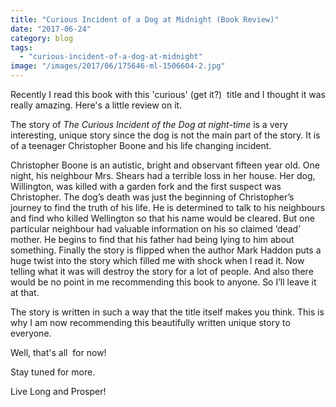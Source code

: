 ```yaml
---
title: "Curious Incident of a Dog at Midnight (Book Review)"
date: "2017-06-24"
category: blog
tags: 
  - "curious-incident-of-a-dog-at-midnight"
image: "/images/2017/06/175646-ml-1506604-2.jpg"
---
```


Recently I read this book with this 'curious' (get it?)  title and I thought it was really amazing. Here's a little review on it.

The story of _The Curious Incident of the Dog at night-time_ is a very interesting, unique story since the dog is not the main part of the story. It is of a teenager Christopher Boone and his life changing incident.

Christopher Boone is an autistic, bright and observant fifteen year old. One night, his neighbour Mrs. Shears had a terrible loss in her house. Her dog, Willington, was killed with a garden fork and the first suspect was Christopher. The dog’s death was just the beginning of Christopher’s journey to find the truth of his life. He is determined to talk to his neighbours and find who killed Wellington so that his name would be cleared. But one particular neighbour had valuable information on his so claimed ‘dead’ mother. He begins to find that his father had being lying to him about something. Finally the story is flipped when the author Mark Haddon puts a huge twist into the story which filled me with shock when I read it. Now telling what it was will destroy the story for a lot of people. And also there would be no point in me recommending this book to anyone. So I’ll leave it at that.

The story is written in such a way that the title itself makes you think. This is why I am now recommending this beautifully written unique story to everyone.

Well, that's all  for now!

Stay tuned for more.

Live Long and Prosper!
